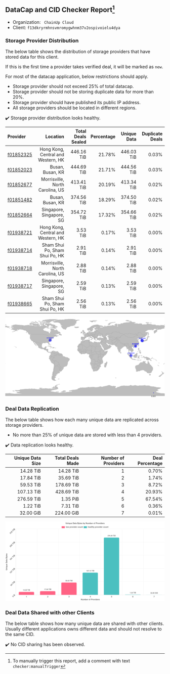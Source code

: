 ## DataCap and CID Checker Report[^1]
 - Organization: ` ChainUp Cloud`
 - Client: `f13dkryrmhnsvmromygwhnm37v2ospivoielu4dya`
### Storage Provider Distribution
The below table shows the distribution of storage providers that have stored data for this client.

If this is the first time a provider takes verified deal, it will be marked as `new`.

For most of the datacap application, below restrictions should apply.
 - Storage provider should not exceed 25% of total datacap.
 - Storage provider should not be storing duplicate data for more than 20%.
 - Storage provider should have published its public IP address.
 - All storage providers should be located in different regions.

✔️ Storage provider distribution looks healthy.

| Provider                                              |                           Location | Total Deals Sealed | Percentage | Unique Data | Duplicate Deals |
| :---------------------------------------------------- | ---------------------------------: | -----------------: | ---------: | ----------: | --------------: |
| [f01852325](https://filfox.info/en/address/f01852325) | Hong Kong, Central and Western, HK |         446.16 TiB |     21.78% |  446.03 TiB |           0.03% |
| [f01852023](https://filfox.info/en/address/f01852023) |                   Busan, Busan, KR |         444.69 TiB |     21.71% |  444.56 TiB |           0.03% |
| [f01852677](https://filfox.info/en/address/f01852677) |    Morrisville, North Carolina, US |         413.41 TiB |     20.19% |  413.34 TiB |           0.02% |
| [f01851482](https://filfox.info/en/address/f01851482) |                   Busan, Busan, KR |         374.56 TiB |     18.29% |  374.50 TiB |           0.02% |
| [f01852664](https://filfox.info/en/address/f01852664) |           Singapore, Singapore, SG |         354.72 TiB |     17.32% |  354.66 TiB |           0.02% |
| [f01938721](https://filfox.info/en/address/f01938721) | Hong Kong, Central and Western, HK |           3.53 TiB |      0.17% |    3.53 TiB |           0.00% |
| [f01938714](https://filfox.info/en/address/f01938714) |     Sham Shui Po, Sham Shui Po, HK |           2.91 TiB |      0.14% |    2.91 TiB |           0.00% |
| [f01938718](https://filfox.info/en/address/f01938718) |    Morrisville, North Carolina, US |           2.88 TiB |      0.14% |    2.88 TiB |           0.00% |
| [f01938717](https://filfox.info/en/address/f01938717) |           Singapore, Singapore, SG |           2.59 TiB |      0.13% |    2.59 TiB |           0.00% |
| [f01938665](https://filfox.info/en/address/f01938665) |     Sham Shui Po, Sham Shui Po, HK |           2.56 TiB |      0.13% |    2.56 TiB |           0.00% |

![Provider Distribution](https://raw.githubusercontent.com/data-preservation-programs/filplus-checker-assets/main/filecoin-project/filecoin-plus-large-datasets/issues/292/1671094506961.png)
### Deal Data Replication
The below table shows how each many unique data are replicated across storage providers.
- No more than 25% of unique data are stored with less than 4 providers.

✔️ Data replication looks healthy.

| Unique Data Size | Total Deals Made | Number of Providers | Deal Percentage |
| ---------------: | ---------------: | ------------------: | --------------: |
|        14.28 TiB |        14.28 TiB |                   1 |           0.70% |
|        17.84 TiB |        35.69 TiB |                   2 |           1.74% |
|        59.53 TiB |       178.69 TiB |                   3 |           8.72% |
|       107.13 TiB |       428.69 TiB |                   4 |          20.93% |
|       276.59 TiB |         1.35 PiB |                   5 |          67.54% |
|         1.22 TiB |         7.31 TiB |                   6 |           0.36% |
|        32.00 GiB |       224.00 GiB |                   7 |           0.01% |

![Replication Distribution](https://raw.githubusercontent.com/data-preservation-programs/filplus-checker-assets/main/filecoin-project/filecoin-plus-large-datasets/issues/292/1671094507645.png)
### Deal Data Shared with other Clients
The below table shows how many unique data are shared with other clients.
Usually different applications owns different data and should not resolve to the same CID.

✔️ No CID sharing has been observed.

[^1]: To manually trigger this report, add a comment with text `checker:manualTrigger`
